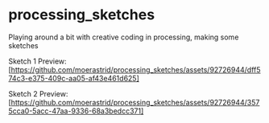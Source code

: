 # processing_sketches
Playing around a bit with creative coding in processing, making some sketches


Sketch 1 Preview:
[https://github.com/moerastrid/processing_sketches/assets/92726944/dff574c3-e375-409c-aa05-af43e461d625]


Sketch 2 Preview:
[https://github.com/moerastrid/processing_sketches/assets/92726944/3575cca0-5acc-47aa-9336-68a3bedcc371]

